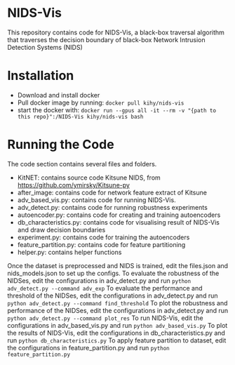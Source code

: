 # NIDS-Vis
This repository contains code for NIDS-Vis, a black-box traversal algorithm that traverses the decision boundary of black-box Network Intrusion Detection Systems (NIDS)

# Installation
- Download and install docker
- Pull docker image by running: ``docker pull kihy/nids-vis``
- start the docker with: ``docker run --gpus all -it --rm -v "{path to this repo}":/NIDS-Vis kihy/nids-vis bash``

# Running the Code
The code section contains several files and folders.
- KitNET: contains source code Kitsune NIDS, from https://github.com/ymirsky/Kitsune-py
- after_image: contains code for network feature extract of Kitsune
- adv_based_vis.py: contains code for running NIDS-Vis. 
- adv_detect.py: contains code for running robustness experiments
- autoencoder.py: contains code for creating and training autoencoders
- db_characteristics.py: contains code for visualising result of NIDS-Vis and draw decision boundaries
- experiment.py: contains code for training the autoencoders
- feature_partition.py: contains code for feature partitioning
- helper.py: contains helper functions 

Once the dataset is preprocessed and NIDS is trained, edit the files.json and nids_models.json to set up the configs. 
To evaluate the robustness of the NIDSes, edit the configurations in adv_detect.py and run ``python adv_detect.py --command adv_exp``
To evaluate the performance and threshold of the NIDSes, edit the configurations in adv_detect.py and run ``python adv_detect.py --command find_threshold``
To plot the robustness and performance of the NIDSes, edit the configurations in adv_detect.py and run ``python adv_detect.py --command plot_res``
To run NIDS-Vis, edit the configurations in adv_based_vis.py and run ``python adv_based_vis.py``
To plot the results of NIDS-Vis, edit the configurations in db_characteristics.py and run ``python db_characteristics.py``
To apply feature partition to dataset, edit the configurations in feature_partition.py and run ``python feature_partition.py``
